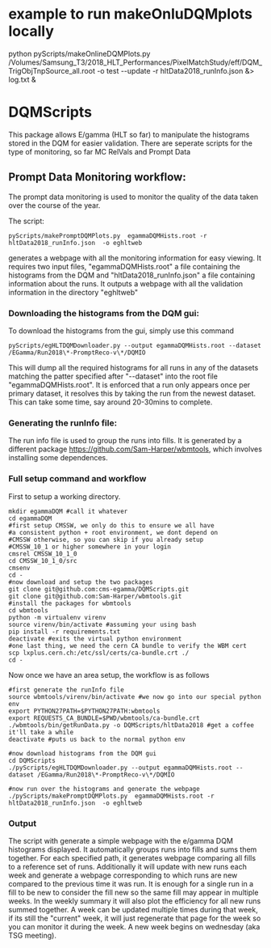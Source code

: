 # example to run makeOnluDQMplots locally

python pyScripts/makeOnlineDQMPlots.py /Volumes/Samsung_T3/2018_HLT_Performances/PixelMatchStudy/eff/DQM_TrigObjTnpSource_all.root -o test --update -r hltData2018_runInfo.json &> log.txt &

# DQMScripts

This package allows E/gamma (HLT so far) to manipulate the histograms stored in the DQM for easier validation. There are seperate scripts for the type of monitoring, so far MC RelVals and Prompt Data 

## Prompt Data Monitoring workflow:

The prompt data monitoring is used to monitor the quality of the data taken over the course of the year. 

The script:

    pyScripts/makePromptDQMPlots.py  egammaDQMHists.root -r hltData2018_runInfo.json  -o eghltweb
 
generates a webpage with all the monitoring information for easy viewing. It requires two input files, "egammaDQMHists.root" a file containing the histograms from the DQM and "hltData2018_runInfo.json" a file containing information about the runs. It outputs a webpage with all the validation information in the directory "eghltweb"

### Downloading the histograms from the DQM gui:

To download the histograms from the gui, simply use this command
    
    pyScripts/egHLTDQMDownloader.py --output egammaDQMHists.root --dataset /EGamma/Run2018\*-PromptReco-v\*/DQMIO

This will dump all the required histograms for all runs in any of the datasets matching the patter specified after "--dataset" into the root file "egammaDQMHists.root". It is enforced that a run only appears once per primary dataset, it resolves this by taking the run from the newest dataset. This can take some time, say around 20-30mins to complete. 

### Generating the runInfo file:

The run info file is used to group the runs into fills. It is generated by a different package https://github.com/Sam-Harper/wbmtools, which involves installing some dependences. 


### Full setup command and workflow

First to setup a working directory. 

    mkdir egammaDQM #call it whatever
    cd egammaDQM
    #first setup CMSSW, we only do this to ensure we all have
    #a consistent python + root environment, we dont depend on
    #CMSSW otherwise, so you can skip if you already setup 
    #CMSSW_10_1 or higher somewhere in your login
    cmsrel CMSSW_10_1_0
    cd CMSSW_10_1_0/src
    cmsenv
    cd -
    #now download and setup the two packages
    git clone git@github.com:cms-egamma/DQMScripts.git 
    git clone git@github.com:Sam-Harper/wbmtools.git
    #install the packages for wbmtools
    cd wbmtools
    python -m virtualenv virenv
    source virenv/bin/activate #assuming your using bash
    pip install -r requirements.txt
    deactivate #exits the virtual python environment
    #one last thing, we need the cern CA bundle to verify the WBM cert
    scp lxplus.cern.ch:/etc/ssl/certs/ca-bundle.crt ./
    cd -
    
    
Now once we have an area setup, the workflow is as follows
    
    #first generate the runInfo file
    source wbmtools/virenv/bin/activate #we now go into our special python env
    export PYTHON27PATH=$PYTHON27PATH:wbmtools 
    export REQUESTS_CA_BUNDLE=$PWD/wbmtools/ca-bundle.crt 
    ./wbmtools/bin/getRunData.py -o DQMScripts/hltData2018 #get a coffee it'll take a while
    deactivate #puts us back to the normal python env
    
    #now download histograms from the DQM gui
    cd DQMScripts
    ./pyScripts/egHLTDQMDownloader.py --output egammaDQMHists.root --dataset /EGamma/Run2018\*-PromptReco-v\*/DQMIO
    
    #now run over the histograms and generate the webpage
    ./pyScripts/makePromptDQMPlots.py  egammaDQMHists.root -r hltData2018_runInfo.json  -o eghltweb
    
### Output

The script with generate a simple webpage with the e/gamma DQM histograms displayed. It automatically groups runs into fills and sums them together. For each specified path, it generates webpage comparing all fills to a reference set of runs. Additionally it will update with new runs each week and generate a webpage corresponding to which runs are new compared to the previous time it was run. It is enough for a single run in a fill to be new to consider the fill new so the same fill may appear in multiple weeks. In the weekly summary it will also plot the efficiency for all new runs summed together. A week can be updated multiple times during that week, if its still the "current" week, it will just regenerate that page for the week so you can monitor it during the week. A new week begins on wednesday (aka TSG meeting). 
